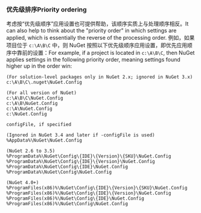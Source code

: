 ### <a name="priority-ordering"></a><span data-ttu-id="206ad-101">优先级排序</span><span class="sxs-lookup"><span data-stu-id="206ad-101">Priority ordering</span></span>

<span data-ttu-id="206ad-102">考虑按“优先级顺序”应用设置也可提供帮助，该顺序实质上与处理顺序相反。</span><span class="sxs-lookup"><span data-stu-id="206ad-102">It can also help to think about the "priority order" in which settings are applied, which is essentially the reverse of the processing order.</span></span> <span data-ttu-id="206ad-103">例如，如果项目位于 `c:\A\B\C` 中，则 NuGet 按照以下优先级顺序应用设置，即优先应用顺序中靠前的设置：</span><span class="sxs-lookup"><span data-stu-id="206ad-103">For example, if a project is located in `c:\A\B\C`, then NuGet applies settings in the following priority order, meaning settings found higher up in the order win:</span></span>

    (For solution-level packages only in NuGet 2.x; ignored in NuGet 3.x)
    c:\A\B\C\.nuget\NuGet.Config

    (For all version of NuGet)
    c:\A\B\C\NuGet.Config
    c:\A\B\NuGet.Config
    c:\A\NuGet.Config
    c:\NuGet.Config

    configFile, if specified

    (Ignored in NuGet 3.4 and later if -configFile is used)
    %AppData%\NuGet\NuGet.Config

    (NuGet 2.6 to 3.5)
    %ProgramData%\NuGet\Config\{IDE}\{Version}\{SKU}\NuGet.Config
    %ProgramData%\NuGet\Config\{IDE}\{Version}\NuGet.Config
    %ProgramData%\NuGet\Config\{IDE}\NuGet.Config
    %ProgramData%\NuGet\Config\NuGet.Config

    (NuGet 4.0+)
    %ProgramFiles(x86)%\NuGet\Config\{IDE}\{Version}\{SKU}\NuGet.Config
    %ProgramFiles(x86)%\NuGet\Config\{IDE}\{Version}\NuGet.Config
    %ProgramFiles(x86)%\NuGet\Config\{IDE}\NuGet.Config
    %ProgramFiles(x86)%\NuGet\Config\NuGet.Config